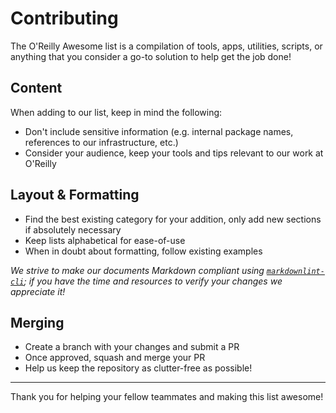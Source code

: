 # Contributing

The O'Reilly Awesome list is a compilation of tools, apps, utilities, scripts, or anything that you consider a go-to solution to help get the job done!

## Content

When adding to our list, keep in mind the following:

- Don't include sensitive information (e.g. internal package names, references to our infrastructure, etc.)
- Consider your audience, keep your tools and tips relevant to our work at O'Reilly

## Layout & Formatting

- Find the best existing category for your addition, only add new sections if absolutely necessary
- Keep lists alphabetical for ease-of-use
- When in doubt about formatting, follow existing examples

*We strive to make our documents Markdown compliant using [`markdownlint-cli`](https://github.com/igorshubovych/markdownlint-cli); if you have the time and resources to verify your changes we appreciate it!*

## Merging

- Create a branch with your changes and submit a PR
- Once approved, squash and merge your PR
- Help us keep the repository as clutter-free as possible!

---

Thank you for helping your fellow teammates and making this list awesome!
